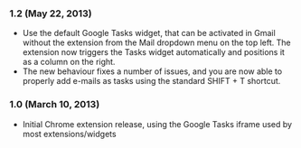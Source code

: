 
### 1.2 (May 22, 2013)

* Use the default Google Tasks widget, that can be activated in Gmail without the extension from the Mail dropdown menu on the top left. The extension now triggers the Tasks widget automatically and positions it as a column on the right.
* The new behaviour fixes a number of issues, and you are now able to properly add e-mails as tasks using the standard SHIFT + T shortcut.


### 1.0 (March 10, 2013)

* Initial Chrome extension release, using the Google Tasks iframe used by most extensions/widgets
